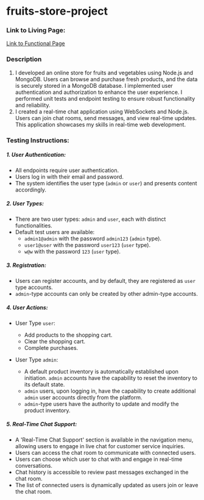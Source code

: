 # fruits-store-project

### Link to Living Page:
[Link to Functional Page](https://fruits-store-project.onrender.com)

### Description
1. I developed an online store for fruits and vegetables using Node.js and MongoDB. Users can browse and purchase fresh products, and the data is securely stored in a MongoDB database. I implemented user authentication and authorization to enhance the user experience. I performed unit tests and endpoint testing to ensure robust functionality and reliability.
2. I created a real-time chat application using WebSockets and Node.js. Users can join chat rooms, send messages, and view real-time updates. This application showcases my skills in real-time web development.

### Testing Instructions:

##### 1. User Authentication:
- All endpoints require user authentication.
- Users log in with their email and password.
- The system identifies the user type (`admin` or `user`) and presents content accordingly.

##### 2. User Types:
- There are two user types: `admin` and `user`, each with distinct functionalities.
- Default test users are available:
  - `admin1@admin` with the password `admin123` (`admin` type).
  - `user1@user` with the password `user123` (`user` type).
  - `w@w` with the password `123` (`user` type).

##### 3. Registration:
- Users can register accounts, and by default, they are registered as `user` type accounts.
- `admin`-type accounts can only be created by other admin-type accounts.

##### 4. User Actions:
- User Type `user`:
  - Add products to the shopping cart.
  - Clear the shopping cart.
  - Complete purchases.

- User Type `admin`:
  - A default product inventory is automatically established upon initiation. `admin` accounts have the capability to reset the inventory to its default state.
  - `admin` users, upon logging in, have the capability to create additional `admin` user accounts directly from the platform.
  - `admin`-type users have the authority to update and modify the product inventory.

##### 5. Real-Time Chat Support:
- A 'Real-Time Chat Support' section is available in the navigation menu, allowing users to engage in live chat for customer service inquiries.
- Users can access the chat room to communicate with connected users.
- Users can choose which user to chat with and engage in real-time conversations.
- Chat history is accessible to review past messages exchanged in the chat room.
- The list of connected users is dynamically updated as users join or leave the chat room.
